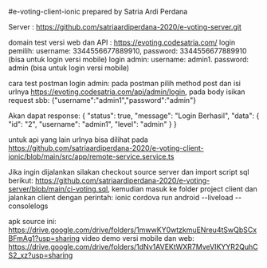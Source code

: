 #e-voting-client-ionic prepared by Satria Ardi Perdana

Server : https://github.com/satriaardiperdana-2020/e-voting-server.git

domain test versi web dan API : https://evoting.codesatria.com/ login pemilih: username: 3344556677889910, password: 3344556677889910 (bisa untuk login versi mobile) login admin: username: admin1. password: admin (bisa untuk login versi mobile)

cara test postman login admin: pada postman pilih method post dan isi urlnya https://evoting.codesatria.com/api/admin/login, pada body isikan request sbb: {"username":"admin1","password":"admin"}

Akan dapat response: { "status": true, "message": "Login Berhasil", "data": { "id": "2", "username": "admin1", "level": "admin" } }

untuk api yang lain urlnya bisa dilihat pada https://github.com/satriaardiperdana-2020/e-voting-client-ionic/blob/main/src/app/remote-service.service.ts

Jika ingin dijalankan silakan checkout source server dan import script sql berikut: https://github.com/satriaardiperdana-2020/e-voting-server/blob/main/ci-voting.sql, kemudian masuk ke folder project client dan jalankan client dengan perintah:
ionic cordova run android --liveload --consolelogs


apk source ini: https://drive.google.com/drive/folders/1mwwKY0wtzkmuENreu4tSwQbSCxBFmAg1?usp=sharing
video demo versi mobile dan web: https://drive.google.com/drive/folders/1dNv1AVEKtWXR7MveVIKYYR2QuhCS2_xz?usp=sharing
